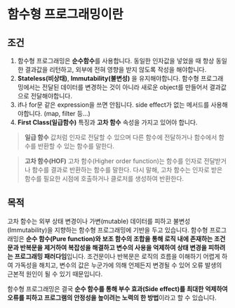 # 함수형 프로그래밍이란

## 조건

1. 함수형 프로그래밍은 **순수함수**를 사용합니다. 동일한 인자값을 넣었을 때 항상 동일한 결과값을 리턴하고, 외부에 전혀 영향을 받지 않도록 작성을 해야합니다.
2. **Stateless(비상태)**, **Immutability(불변성)** 을 유지해야합니다. 함수형 프로그래밍에서는 전달된 데이터를 변경하는 것이 아니라 새로운 object를 만들어서 결과값으로 전달해야합니다.
3. if나 for문 같은 expression을 쓰면 안됩니다. side effect가 없는 메서드를 사용해야합니다. (map, filter 등...)
4. **First Class(일급함수)** 특징과 **고차 함수** 속성을 가지고 있어야 합니다.

> **일급 함수**
> 값처럼 인자로 전달할 수 있으며 다른 함수에 전달하거나 함수에서 함수를 반환할 수 있는 함수를 말한다.

> **고차 함수(HOF)**
> 고차 함수(Higher order function)는 함수를 인자로 전달받거나 함수를 결과로 반환하는 함수를 말한다. 다시 말해, 고차 함수는 인자로 받은 함수를 필요한 시점에 호출하거나 클로저를 생성하여 반환한다.

## 목적

고차 함수는 외부 상태 변경이나 가변(mutable) 데이터를 피하고 불변성(Immutability)을 지향하는 함수형 프로그래밍에 기반을 두고 있습니다. 함수형 프로그래밍은 **순수 함수(Pure function)와 보조 함수의 조합을 통해 로직 내에 존재하는 조건문과 반복문을 제거하여 복잡성을 해결하고 변수의 사용을 억제하여 상태 변경을 피하려는 프로그래밍 패러다임**입니다. 조건문이나 반복문은 로직의 흐름을 이해하기 어렵게 하여 가독성을 해치고, 변수의 값은 누군가에 의해 언제든지 변경될 수 있어 오류 발생의 근본적 원인이 될 수 있기 때문입니다.

함수형 프로그래밍은 결국 **순수 함수를 통해 부수 효과(Side effect)를 최대한 억제하여 오류를 피하고 프로그램의 안정성을 높이려는 노력의 한 방법**이라고 할 수 있습니다.
